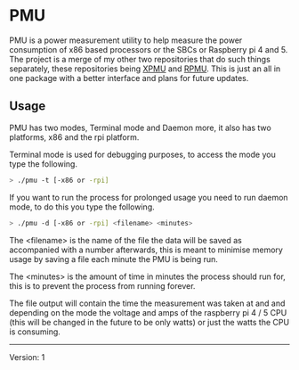 # PMU

PMU is a power measurement utility to help measure the power consumption of x86 based processors or the SBCs or Raspberry pi 4 and 5. The project is a merge of my other two repositories that do such things separately, these repositories being [XPMU](https://github.com/Athena-HPC-research/XPMU) and [RPMU](https://github.com/Athena-HPC-research/RPMU). This is just an all in one package with a better interface and plans for future updates.

## Usage

PMU has two modes, Terminal mode and Daemon more, it also has two platforms, x86 and the rpi platform.

Terminal mode is used for debugging purposes, to access the mode you type the following.

```bash
> ./pmu -t [-x86 or -rpi]
```

If you want to run the process for prolonged usage you need to run daemon mode, to do this you type the following.

```bash
> ./pmu -d [-x86 or -rpi] <filename> <minutes>
```

The \<filename\> is the name of the file the data will be saved as accompanied with a number afterwards, this is meant to minimise memory usage by saving a file each minute the PMU is being run.

The \<minutes\> is the amount of time in minutes the process should run for, this is to prevent the process from running forever.

The file output will contain the time the measurement was taken at and and depending on the mode the voltage and amps of the raspberry pi 4 / 5 CPU (this will be changed in the future to be only watts) or just the watts the CPU is consuming.

---

Version: 1